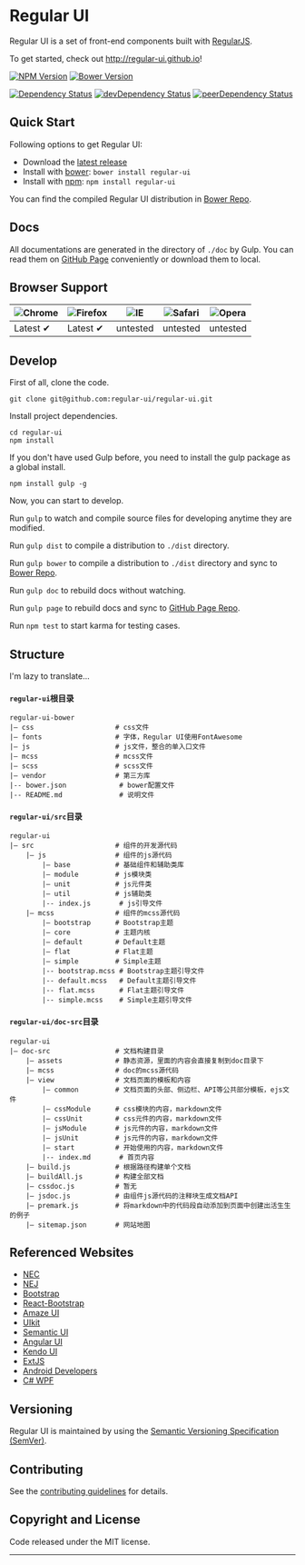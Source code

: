 # Regular UI

Regular UI is a set of front-end components built with [RegularJS][RegularJS].

To get started, check out http://regular-ui.github.io!

[![NPM Version][npm-badge]][npm]
[![Bower Version][bower-badge]][bower]

[![Dependency Status][deps-badge]][deps]
[![devDependency Status][dev-deps-badge]][dev-deps]
[![peerDependency Status][peer-deps-badge]][peer-deps]

## Quick Start

Following options to get Regular UI:

- Download the [latest release][latest]
- Install with [bower][bower]: `bower install regular-ui`
- Install with [npm][npm]: `npm install regular-ui`

You can find the compiled Regular UI distribution in [Bower Repo][repo-bower].

## Docs

All documentations are generated in the directory of `./doc` by Gulp. You can read them on [GitHub Page][documentation] conveniently or download them to local.

## Browser Support

![Chrome](https://raw.github.com/alrra/browser-logos/master/chrome/chrome_48x48.png) | ![Firefox](https://raw.github.com/alrra/browser-logos/master/firefox/firefox_48x48.png) | ![IE](https://raw.github.com/alrra/browser-logos/master/internet-explorer/internet-explorer_48x48.png) | ![Safari](https://raw.github.com/alrra/browser-logos/master/safari/safari_48x48.png) | ![Opera](https://raw.github.com/alrra/browser-logos/master/opera/opera_48x48.png)
--- | --- | --- | --- | --- |
Latest ✔ | Latest ✔ | untested | untested | untested |

## Develop

First of all, clone the code.

```shell
git clone git@github.com:regular-ui/regular-ui.git
```

Install project dependencies.

```shell
cd regular-ui
npm install
```

If you don't have used Gulp before, you need to install the gulp package as a global install.

```shell
npm install gulp -g
```

Now, you can start to develop.

Run `gulp` to watch and compile source files for developing anytime they are modified.

Run `gulp dist` to compile a distribution to `./dist` directory.

Run `gulp bower` to compile a distribution to `./dist` directory and sync to [Bower Repo][repo-bower].

Run `gulp doc` to rebuild docs without watching.

Run `gulp page` to rebuild docs and sync to [GitHub Page Repo][repo-page].

Run `npm test` to start karma for testing cases.

## Structure

I'm lazy to translate...

#### `regular-ui`根目录

```
regular-ui-bower
|— css                    # css文件
|— fonts                  # 字体，Regular UI使用FontAwesome
|— js                     # js文件，整合的单入口文件
|— mcss                   # mcss文件
|— scss                   # scss文件
|— vendor                 # 第三方库
|-- bower.json             # bower配置文件
|-- README.md              # 说明文件
```

#### `regular-ui/src`目录

```
regular-ui
|— src                    # 组件的开发源代码
    |— js                 # 组件的js源代码
        |— base           # 基础组件和辅助类库
        |— module         # js模块类
        |— unit           # js元件类
        |— util           # js辅助类
        |-- index.js       # js引导文件
    |— mcss               # 组件的mcss源代码
        |— bootstrap      # Bootstrap主题
        |— core           # 主题内核
        |— default        # Default主题
        |— flat           # Flat主题
        |— simple         # Simple主题
        |-- bootstrap.mcss # Bootstrap主题引导文件
        |-- default.mcss   # Default主题引导文件
        |-- flat.mcss      # Flat主题引导文件
        |-- simple.mcss    # Simple主题引导文件
```

#### `regular-ui/doc-src`目录

```
regular-ui
|— doc-src                # 文档构建目录
    |— assets             # 静态资源，里面的内容会直接复制到doc目录下
    |— mcss               # doc的mcss源代码
    |— view               # 文档页面的模板和内容
        |— common         # 文档页面的头部、侧边栏、API等公共部分模板，ejs文件
        |— cssModule      # css模块的内容，markdown文件
        |— cssUnit        # css元件的内容，markdown文件
        |— jsModule       # js元件的内容，markdown文件
        |— jsUnit         # js元件的内容，markdown文件
        |— start          # 开始使用的内容，markdown文件
        |-- index.md       # 首页内容
    |— build.js           # 根据路径构建单个文档
    |— buildAll.js        # 构建全部文档
    |— cssdoc.js          # 暂无
    |— jsdoc.js           # 由组件js源代码的注释块生成文档API
    |— premark.js         # 将markdown中的代码段自动添加到页面中创建出活生生的例子
    |— sitemap.json       # 网站地图
```

## Referenced Websites

- [NEC](http://nec.netease.com)
- [NEJ](http://nej.netease.com)
- [Bootstrap](http://v3.bootcss.com)
- [React-Bootstrap](http://react-bootstrap.github.io/components.html)
- [Amaze UI](http://amazeui.org)
- [UIkit](http://www.getuikit.net)
- [Semantic UI](http://semantic-ui.com)
- [Angular UI](https://angular-ui.github.io)
- [Kendo UI](http://demos.telerik.com/kendo-ui)
- [ExtJS](http://docs.sencha.com/extjs/4.0.7)
- [Android Developers](http://developer.android.com/index.html)
- [C# WPF](http://www.wpf-tutorial.com)

## Versioning

Regular UI is maintained by using the [Semantic Versioning Specification (SemVer)][SemVer].

## Contributing

See the [contributing guidelines][contributing] for details.

## Copyright and License

Code released under the MIT license. 

------

[npm]: https://www.npmjs.com/package/regular-ui
[npm-badge]: https://badge.fury.io/js/regular-ui.svg

[bower]: http://bower.io
[bower-badge]: https://badge.fury.io/bo/regular-ui.svg

[deps-badge]: https://david-dm.org/regular-ui/regular-ui.svg
[deps]: https://david-dm.org/regular-ui/regular-ui

[dev-deps-badge]: https://david-dm.org/regular-ui/regular-ui/dev-status.svg
[dev-deps]: https://david-dm.org/regular-ui/regular-ui#info=devDependencies

[peer-deps-badge]: https://david-dm.org/regular-ui/regular-ui/peer-status.svg
[peer-deps]: https://david-dm.org/regular-ui/regular-ui#info=peerDependencies

[repo-main]: https://github.com/regular-ui/regular-ui
[repo-bower]: https://github.com/regular-ui/regular-ui-bower
[repo-page]: https://github.com/regular-ui/regular-ui.github.io

[latest]: https://github.com/regular-ui/regular-ui-bower/releases/latest
[documentation]: http://regular-ui.github.io
[contributing]: https://github.com/regular-ui/regular-ui/blob/master/CONTRIBUTING.md

[RegularJS]: https://github.com/regularjs/regular
[SemVer]: http://semver.org

